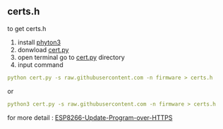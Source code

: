 ## certs.h  
to get certs.h
1. install [phyton3](https://www.python.org/)
2. donwload [cert.py](https://github.com/hafidh7/ESP8266-Update-Program-over-HTTPS/blob/master/cert.py)
2. open terminal go to [cert.py](https://github.com/hafidh7/ESP8266-Update-Program-over-HTTPS/blob/master/cert.py) directory
3. input command
```yaml
python cert.py -s raw.githubusercontent.com -n firmware > certs.h
```
or
```yaml
python3 cert.py -s raw.githubusercontent.com -n firmware > certs.h
```
for more detail : [ESP8266-Update-Program-over-HTTPS](https://github.com/hafidh7/ESP8266-Update-Program-over-HTTPS)
